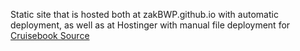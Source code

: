 Static site that is hosted both at zakBWP.github.io with automatic deployment, as well as at Hostinger with manual file deployment for [Cruisebook Source](https://cruisebooksource.com)
